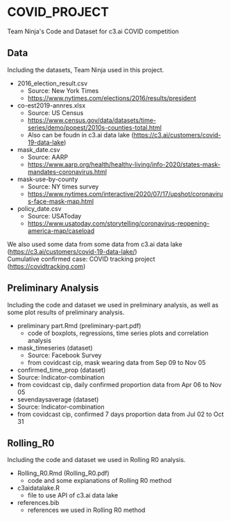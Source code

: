 # COVID_PROJECT
Team Ninja's Code and Dataset for c3.ai COVID competition
  
## Data  
Including the datasets, Team Ninja used in this project.
- 2016_election_result.csv
  - Source: New York Times
  - https://www.nytimes.com/elections/2016/results/president
- co-est2019-annres.xlsx
  - Source: US Census
  - https://www.census.gov/data/datasets/time-series/demo/popest/2010s-counties-total.html
  - Also can be foudn in c3.ai data lake (https://c3.ai/customers/covid-19-data-lake)
- mask_date.csv
  - Source: AARP
  - https://www.aarp.org/health/healthy-living/info-2020/states-mask-mandates-coronavirus.html
- mask-use-by-county
  - Source: NY times survey
  - https://www.nytimes.com/interactive/2020/07/17/upshot/coronavirus-face-mask-map.html
- policy_date.csv
  - Source: USAToday
  - https://www.usatoday.com/storytelling/coronavirus-reopening-america-map/caseload  

We also used some data from some data from c3.ai data lake (https://c3.ai/customers/covid-19-data-lake/)  
Cumulative confirmed case: COVID tracking project (https://covidtracking.com)

## Preliminary Analysis
Including the code and dataset we used in preliminary analysis, as well as some plot results of preliminary analysis.
- preliminary part.Rmd (preliminary-part.pdf)
  - code of boxplots, regressions, time series plots and correlation analysis
- mask_timeseries (dataset)
  - Source: Facebook Survey
  - from covidcast cip, mask wearing data from Sep 09 to Nov 05
 - confirmed_time_prop (dataset)
  - Source: Indicator-combination
  - from covidcast cip, daily confirmed proportion data from Apr 06 to Nov 05
 - sevendaysaverage (dataset)
  - Source: Indicator-combination
  - from covidcast cip, confirmed 7 days proportion data from Jul 02 to Oct 31

## Rolling_R0
Including the code and dataset we used in Rolling R0 analysis.
- Rolling_R0.Rmd (Rolling_R0.pdf)
  - code and some explanations of Rolling R0 method
- c3aidatalake.R
  - file to use API of c3.ai data lake
- references.bib
  - references we used in Rolling R0 method



